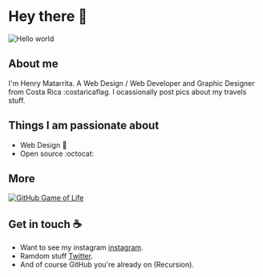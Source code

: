 # Hey there :wave:

<img src="https://github.com/juniidev/sources/blob/main/Web%201920%20%E2%80%93%201.png" alt="Hello world">

## About me

I'm Henry Matarrita. A Web Design / Web Developer and Graphic Designer from Costa Rica :costaricaflag.
I ocassionally post pics about my travels stuff.  


## Things I am passionate about

- Web Design 🎨
- Open source :octocat:

## More
[![GitHub Game of Life](https://github4life.herokuapp.com/ethomson.gif?z=6)](https://github.com/juniidev)

## Get in touch :coffee:

- Want to see my instagram [instagram](https://www.instagram.com/_henry.jr/).
- Ramdom stuff [Twitter](https://twitter.com/henry_jr_1).
- And of course GitHub you're already on (Recursion).


<!--
**sagar-viradiya/sagar-viradiya** is a ✨ _special_ ✨ repository because its `README.md` (this file) appears on your GitHub profile.

Here are some ideas to get you started:

- 🔭 I’m currently working on ...
- 🌱 I’m currently learning ...
- 👯 I’m looking to collaborate on ...
- 🤔 I’m looking for help with ...
- 💬 Ask me about ...
- 📫 How to reach me: ...
- 😄 Pronouns: ...
- ⚡ Fun fact: ...
-->
